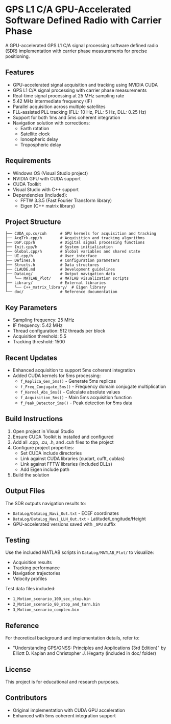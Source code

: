 # GPS L1 C/A GPU-Accelerated Software Defined Radio with Carrier Phase

A GPU-accelerated GPS L1 C/A signal processing software defined radio (SDR) implementation with carrier phase measurements for precise positioning.

## Features

- GPU-accelerated signal acquisition and tracking using NVIDIA CUDA
- GPS L1 C/A signal processing with carrier phase measurements
- Real-time signal processing at 25 MHz sampling rate
- 5.42 MHz intermediate frequency (IF)
- Parallel acquisition across multiple satellites
- FLL-assisted PLL tracking (FLL: 10 Hz, PLL: 5 Hz, DLL: 0.25 Hz)
- Support for both 1ms and 5ms coherent integration
- Navigation solution with corrections:
  - Earth rotation
  - Satellite clock
  - Ionospheric delay
  - Tropospheric delay

## Requirements

- Windows OS (Visual Studio project)
- NVIDIA GPU with CUDA support
- CUDA Toolkit
- Visual Studio with C++ support
- Dependencies (included):
  - FFTW 3.3.5 (Fast Fourier Transform library)
  - Eigen (C++ matrix library)

## Project Structure

```
├── CUDA_op.cu/cuh      # GPU kernels for acquisition and tracking
├── AcqTrk.cpp/h        # Acquisition and tracking algorithms
├── DSP.cpp/h           # Digital signal processing functions
├── Init.cpp/h          # System initialization
├── Global.cpp/h        # Global variables and shared state
├── UI.cpp/h            # User interface
├── Defines.h           # Configuration parameters
├── Structs.h           # Data structures
├── CLAUDE.md           # Development guidelines
├── DataLog/            # Output navigation data
│   └── MATLAB_Plot/    # MATLAB visualization scripts
├── Library/            # External libraries
│   └── C++_matrix_library/  # Eigen library
└── doc/                # Reference documentation
```

## Key Parameters

- Sampling frequency: 25 MHz
- IF frequency: 5.42 MHz
- Thread configuration: 512 threads per block
- Acquisition threshold: 5.5
- Tracking threshold: 1500

## Recent Updates

- Enhanced acquisition to support 5ms coherent integration
- Added CUDA kernels for 5ms processing:
  - `f_Replica_Gen_5ms()` - Generate 5ms replicas
  - `f_Freq_Conjugate_5ms()` - Frequency domain conjugate multiplication
  - `f_Kernel_Abs_5ms()` - Calculate absolute values
  - `f_Acquisition_5ms()` - Main 5ms acquisition function
  - `f_Peak_Detector_5ms()` - Peak detection for 5ms data

## Build Instructions

1. Open project in Visual Studio
2. Ensure CUDA Toolkit is installed and configured
3. Add all .cpp, .cu, .h, and .cuh files to the project
4. Configure project properties:
   - Set CUDA include directories
   - Link against CUDA libraries (cudart, cufft, cublas)
   - Link against FFTW libraries (included DLLs)
   - Add Eigen include path
5. Build the solution

## Output Files

The SDR outputs navigation results to:
- `DataLog/DataLog_Navi_Out.txt` - ECEF coordinates
- `DataLog/DataLog_Navi_LLH_Out.txt` - Latitude/Longitude/Height
- GPU-accelerated versions saved with `_GPU` suffix

## Testing

Use the included MATLAB scripts in `DataLog/MATLAB_Plot/` to visualize:
- Acquisition results
- Tracking performance
- Navigation trajectories
- Velocity profiles

Test data files included:
- `1_Motion_scenario_100_sec_stop.bin`
- `2_Motion_scenario_80_stop_and_turn.bin`
- `3_Motion_scenario_complex.bin`

## Reference

For theoretical background and implementation details, refer to:
- "Understanding GPS/GNSS: Principles and Applications (3rd Edition)" by Elliott D. Kaplan and Christopher J. Hegarty (included in doc/ folder)

## License

This project is for educational and research purposes.

## Contributors

- Original implementation with CUDA GPU acceleration
- Enhanced with 5ms coherent integration support